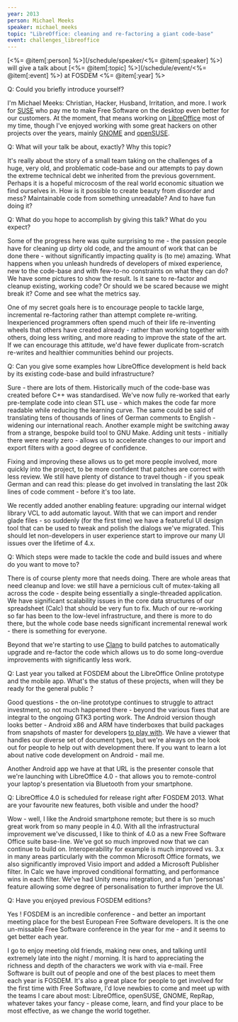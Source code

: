 ```yaml
---
year: 2013
person: Michael Meeks 
speaker: michael_meeks
topic: "LibreOffice: cleaning and re-factoring a giant code-base"
event: challenges_libreoffice
---
```


[<%= @item[:person] %>](/schedule/speaker/<%= @item[:speaker] %>) will give a talk about [<%= @item[:topic] %>](/schedule/event/<%= @item[:event] %>) at FOSDEM <%= @item[:year] %>

Q: Could you briefly introduce yourself?

I'm Michael Meeks: Christian, Hacker, Husband, Irritation, and more. I work for [SUSE](https://www.suse.com/) who pay me to make Free Software on the desktop even better for our customers. At the moment, that means working on [LibreOffice](http://www.libreoffice.org/) most of my time, though I've enjoyed working with some great hackers on other projects over the years, mainly [GNOME](http://www.gnome.org/) and [openSUSE](http://www.opensuse.org/en/).

Q: What will your talk be about, exactly? Why this topic?

It's really about the story of a small team taking on the challenges of a huge, very old, and problematic code-base and our attempts to pay down the extreme technical debt we inherited from the previous government. Perhaps it is a hopeful microcosm of the real world economic situation we find ourselves in. How is it possible to create beauty from disorder and mess? Maintainable code from something unreadable? And to have fun doing it?

Q: What do you hope to accomplish by giving this talk? What do you expect?

Some of the progress here was quite surprising to me - the passion people have for cleaning up dirty old code, and the amount of work that can be done there - without significantly impacting quality is (to me) amazing. What happens when you unleash hundreds of developers of mixed experience, new to the code-base and with few-to-no constraints on what they can do? We have some pictures to show the result. Is it sane to re-factor and cleanup existing, working code? Or should we be scared because we might break it? Come and see what the metrics say.

One of my secret goals here is to encourage people to tackle large, incremental re-factoring rather than attempt complete re-writing. Inexperienced programmers often spend much of their life re-inventing wheels that others have created already - rather than working together with others, doing less writing, and more reading to improve the state of the art. If we can encourage this attitude, we'd have fewer duplicate from-scratch re-writes and healthier communities behind our projects.

Q: Can you give some examples how LibreOffice development is held back by its existing code-base and build infrastructure?

Sure - there are lots of them. Historically much of the code-base was created before C++ was standardised. We've now fully re-worked that early pre-template code into clean STL use - which makes the code far more readable while reducing the learning curve. The same could be said of translating tens of thousands of lines of German comments to English - widening our international reach. Another example might be switching away from a strange, bespoke build tool to GNU Make. Adding unit tests - initially there were nearly zero - allows us to accelerate changes to our import and export filters with a good degree of confidence.

Fixing and improving these allows us to get more people involved, more quickly into the project, to be more confident that patches are correct with less review. We still have plenty of distance to travel though - if you speak German and can read this: please do get involved in translating the last 20k lines of code comment - before it's too late.

We recently added another enabling feature: upgrading our internal widget library VCL to add automatic layout. With that we can import and render glade files - so suddenly (for the first time) we have a featureful UI design tool that can be used to tweak and polish the dialogs we've migrated. This should let non-developers in user experience start to improve our many UI issues over the lifetime of 4.x.  

Q: Which steps were made to tackle the code and build issues and where do you want to move to? 

There is of course plenty more that needs doing. There are whole areas that need cleanup and love: we still have a pernicious cult of mutex-taking all across the code - despite being essentially a single-threaded application. We have significant scalability issues in the core data structures of our spreadsheet (Calc) that should be very fun to fix. Much of our re-working so far has been to the low-level infrastructure, and there is more to do there, but the whole code base needs significant incremental renewal work - there is something for everyone.

Beyond that we're starting to use [Clang](http://clang.llvm.org/) to build patches to automatically upgrade and re-factor the code which allows us to do some long-overdue improvements with significantly less work.

Q: Last year you talked at FOSDEM about the LibreOffice Online prototype and the mobile app. What's the status of these projects, when will they be ready for the general public ?

Good questions - the on-line prototype continues to struggle to attract investment, so not much happened there - beyond the various fixes that are integral to the ongoing GTK3 porting work. The Android version though looks better - Android x86 and ARM have tinderboxes that build packages from snapshots of master for developers [to play with](http://dev-builds.libreoffice.org/daily/master/Android-ARM@24-Bytemark-Hosting/current/). We have a viewer that handles our diverse set of document types, but we're always on the look out for people to help out with development there. If you want to learn a lot about native code development on Android - mail me.

Another Android app we have at that URL is the presenter console that we're launching with LibreOffice 4.0 - that allows you to remote-control your laptop's presentation via Bluetooth from your smartphone.

Q: LibreOffice 4.0 is scheduled for release right after FOSDEM 2013. What are your favourite new features, both visible and under the hood?

Wow - well, I like the Android smartphone remote; but there is so much great work from so many people in 4.0. With all the infrastructural improvement we've discussed, I like to think of 4.0 as a new Free Software Office suite base-line. We've got so much improved now that we can continue to build on. Interoperability for example is much improved vs. 3.x in many areas particularly with the common Microsoft Office formats, we also significantly improved Visio import and added a Microsoft Publisher filter. In Calc we have improved conditional formatting, and performance wins in each filter. We've had Unity menu integration, and a fun 'personas' feature allowing some degree of personalisation to further improve the UI. 

Q: Have you enjoyed previous FOSDEM editions?

Yes ! FOSDEM is an incredible conference - and better an important meeting place for the best European Free Software developers. It is the one un-missable Free Software conference in the year for me - and it seems to get better each year.

I go to enjoy meeting old friends, making new ones, and talking until extremely late into the night / morning. It is hard to appreciating the richness and depth of the characters we work with via e-mail. Free Software is built out of people and one of the best places to meet them each year is FOSDEM. It's also a great place for people to get involved for the first time with Free Software, I'd love newbies to come and meet up with the teams I care about most: LibreOffice, openSUSE, GNOME, RepRap, whatever takes your fancy - please come, learn, and find your place to be most effective, as we change the world together. 
